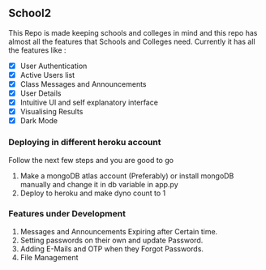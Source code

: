 ## School2
This Repo is made keeping schools and colleges in mind and this repo has almost all the features that Schools and Colleges need.
Currently it has all the features like :
- [X] User Authentication
- [x] Active Users list
- [x] Class Messages and Announcements
- [x] User Details
- [x] Intuitive UI and self explanatory interface
- [x] Visualising Results
- [x] Dark Mode
### Deploying in different heroku account
Follow the next few steps and you are good to go
1. Make a mongoDB atlas account (Preferably) or install mongoDB manually and change it in db variable in app.py 
2. Deploy to heroku and make dyno count to 1

### Features under Development
1. Messages and Announcements Expiring after Certain time.
2. Setting passwords on their own and update Password.
3. Adding E-Mails and OTP when they Forgot Passwords.
4. File Management
